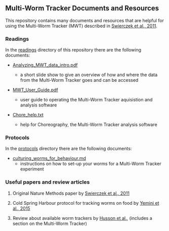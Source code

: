 ## Multi-Worm Tracker Documents and Resources

This repository contains many documents and resources that are helpful for
using the Multi-Worm Tracker (MWT) described in [Swierczek et al., 2011](http://www.nature.com/nmeth/journal/v8/n7/full/nmeth.1625.html).

### Readings
In the [readings](readings) directory of this repository there are the following documents:
- [Analyzing_MWT_data_intro.pdf](readings/Analyzing_MWT_data_intro.pdf)
    - a short slide show to give an overview of how and where the data from the Multi-Worm Tracker goes and can be accessed

- [MWT_User_Guide.pdf](readings/MWT_User_Guide.pdf)
    - user guide to operating the Multi-Worm Tracker aquisistion and analysis software

- [Chore_help.txt](readings/Chore_help.txt)
    - help for Choreography, the Multi-Worm Tracker analysis software


### Protocols
In the [protocols](protocols) directory there are the following documents:
- [culturing_worms_for_behaviour.md](protocols/culturing_worms_for_behaviour.md)
    - instructions on how to set-up your worms for a Multi-Worm Tracker experiment

### Useful papers and review articles
1. Original Nature Methods paper by [Swierczek et al., 2011](http://www.nature.com/nmeth/journal/v8/n7/full/nmeth.1625.html)

2. Cold Spring Harbour protocol for tracking worms on food by [Yemini et al., 2015](http://cshprotocols.cshlp.org/content/2011/12/pdb.prot067025.full)

3. Review about available worm trackers by [Husson et al.,](http://www.wormbook.org/chapters/www_tracking/tracking.html) (includes a section on the Multi-Worm Tracker)
